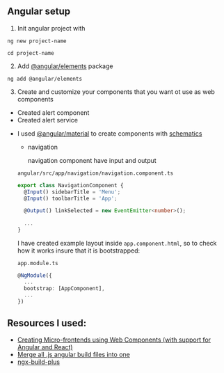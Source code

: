 ## Angular setup

1. Init angular project with

```
ng new project-name
```

```
cd project-name
```

2. Add [@angular/elements](https://angular.io/guide/elements) package

```
ng add @angular/elements
```

3. Create and customize your components that you want ot use as web components

- Created alert component
- Created alert service

* I used [@angular/material](https://material.angular.io/) to create components with [schematics](https://material.angular.io/guide/schematics)

  - navigation

    navigation component have input and output

  `angular/src/app/navigation/navigation.component.ts`

  ```ts
  export class NavigationComponent {
    @Input() sidebarTitle = 'Menu';
    @Input() toolbarTitle = 'App';

    @Output() linkSelected = new EventEmitter<number>();

    ...
  }
  ```

  I have created example layout inside `app.component.html`, so to check how it works insure that it is bootstrapped:

  `app.module.ts`

  ```ts
  @NgModule({
    ...
    bootstrap: [AppComponent],
    ...
  })
  ```

## Resources I used:

- [Creating Micro-frontends using Web Components (with support for Angular and React)](https://javascript.plainenglish.io/create-micro-frontends-using-web-components-with-support-for-angular-and-react-2d6db18f557a)
- [Merge all .js angular build files into one](https://stackoverflow.com/questions/42933220/how-to-get-one-file-as-output-of-angular-cli)
- [ngx-build-plus](https://github.com/manfredsteyer/ngx-build-plus)
